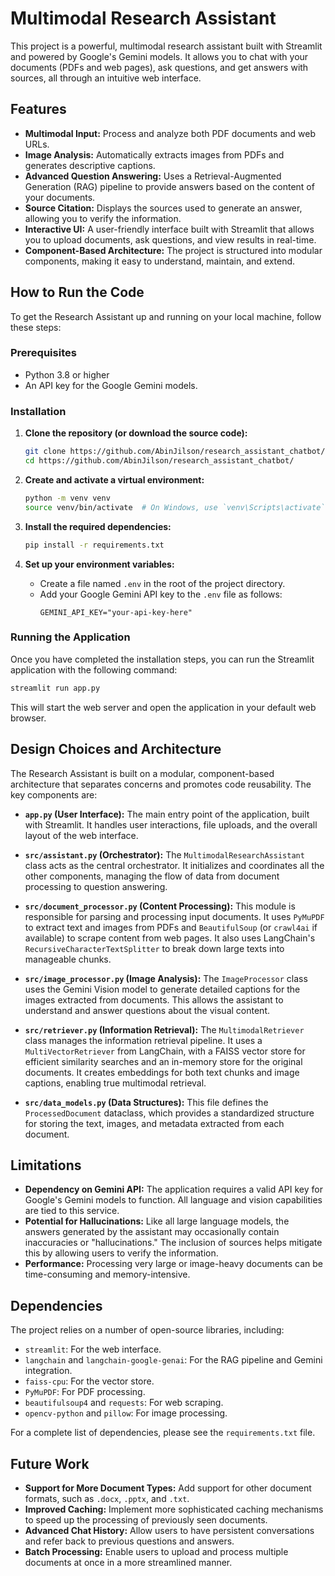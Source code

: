 # Multimodal Research Assistant

This project is a powerful, multimodal research assistant built with Streamlit and powered by Google's Gemini models. It allows you to chat with your documents (PDFs and web pages), ask questions, and get answers with sources, all through an intuitive web interface.

## Features

- **Multimodal Input:** Process and analyze both PDF documents and web URLs.
- **Image Analysis:** Automatically extracts images from PDFs and generates descriptive captions.
- **Advanced Question Answering:** Uses a Retrieval-Augmented Generation (RAG) pipeline to provide answers based on the content of your documents.
- **Source Citation:** Displays the sources used to generate an answer, allowing you to verify the information.
- **Interactive UI:** A user-friendly interface built with Streamlit that allows you to upload documents, ask questions, and view results in real-time.
- **Component-Based Architecture:** The project is structured into modular components, making it easy to understand, maintain, and extend.

## How to Run the Code

To get the Research Assistant up and running on your local machine, follow these steps:

### Prerequisites

- Python 3.8 or higher
- An API key for the Google Gemini models.

### Installation

1. **Clone the repository (or download the source code):**
   ```bash
   git clone https://github.com/AbinJilson/research_assistant_chatbot/
   cd https://github.com/AbinJilson/research_assistant_chatbot/
   ```

2. **Create and activate a virtual environment:**
   ```bash
   python -m venv venv
   source venv/bin/activate  # On Windows, use `venv\Scripts\activate`
   ```

3. **Install the required dependencies:**
   ```bash
   pip install -r requirements.txt
   ```

4. **Set up your environment variables:**
   - Create a file named `.env` in the root of the project directory.
   - Add your Google Gemini API key to the `.env` file as follows:
     ```
     GEMINI_API_KEY="your-api-key-here"
     ```

### Running the Application

Once you have completed the installation steps, you can run the Streamlit application with the following command:

```bash
streamlit run app.py
```

This will start the web server and open the application in your default web browser.

## Design Choices and Architecture

The Research Assistant is built on a modular, component-based architecture that separates concerns and promotes code reusability. The key components are:

- **`app.py` (User Interface):** The main entry point of the application, built with Streamlit. It handles user interactions, file uploads, and the overall layout of the web interface.

- **`src/assistant.py` (Orchestrator):** The `MultimodalResearchAssistant` class acts as the central orchestrator. It initializes and coordinates all the other components, managing the flow of data from document processing to question answering.

- **`src/document_processor.py` (Content Processing):** This module is responsible for parsing and processing input documents. It uses `PyMuPDF` to extract text and images from PDFs and `BeautifulSoup` (or `crawl4ai` if available) to scrape content from web pages. It also uses LangChain's `RecursiveCharacterTextSplitter` to break down large texts into manageable chunks.

- **`src/image_processor.py` (Image Analysis):** The `ImageProcessor` class uses the Gemini Vision model to generate detailed captions for the images extracted from documents. This allows the assistant to understand and answer questions about the visual content.

- **`src/retriever.py` (Information Retrieval):** The `MultimodalRetriever` class manages the information retrieval pipeline. It uses a `MultiVectorRetriever` from LangChain, with a FAISS vector store for efficient similarity searches and an in-memory store for the original documents. It creates embeddings for both text chunks and image captions, enabling true multimodal retrieval.

- **`src/data_models.py` (Data Structures):** This file defines the `ProcessedDocument` dataclass, which provides a standardized structure for storing the text, images, and metadata extracted from each document.

## Limitations

- **Dependency on Gemini API:** The application requires a valid API key for Google's Gemini models to function. All language and vision capabilities are tied to this service.
- **Potential for Hallucinations:** Like all large language models, the answers generated by the assistant may occasionally contain inaccuracies or "hallucinations." The inclusion of sources helps mitigate this by allowing users to verify the information.
- **Performance:** Processing very large or image-heavy documents can be time-consuming and memory-intensive.

## Dependencies

The project relies on a number of open-source libraries, including:

- `streamlit`: For the web interface.
- `langchain` and `langchain-google-genai`: For the RAG pipeline and Gemini integration.
- `faiss-cpu`: For the vector store.
- `PyMuPDF`: For PDF processing.
- `beautifulsoup4` and `requests`: For web scraping.
- `opencv-python` and `pillow`: For image processing.

For a complete list of dependencies, please see the `requirements.txt` file.

## Future Work

- **Support for More Document Types:** Add support for other document formats, such as `.docx`, `.pptx`, and `.txt`.
- **Improved Caching:** Implement more sophisticated caching mechanisms to speed up the processing of previously seen documents.
- **Advanced Chat History:** Allow users to have persistent conversations and refer back to previous questions and answers.
- **Batch Processing:** Enable users to upload and process multiple documents at once in a more streamlined manner.


